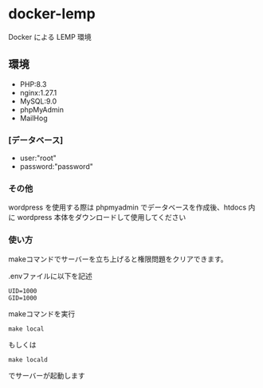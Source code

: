 # docker-lemp

Docker による LEMP 環境

## 環境
- PHP:8.3
- nginx:1.27.1
- MySQL:9.0
- phpMyAdmin
- MailHog

### [データベース]

- user:"root"
- password:"password"

### その他

wordpress を使用する際は phpmyadmin でデータベースを作成後、htdocs 内に wordpress 本体をダウンロードして使用してください

### 使い方

makeコマンドでサーバーを立ち上げると権限問題をクリアできます。

.envファイルに以下を記述
```
UID=1000
GID=1000
```

makeコマンドを実行
```
make local
```
もしくは
```
make locald
```
でサーバーが起動します
